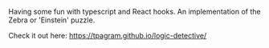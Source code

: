 Having some fun with typescript and React hooks. An implementation of the Zebra or 'Einstein' puzzle.

Check it out here: https://tpagram.github.io/logic-detective/
